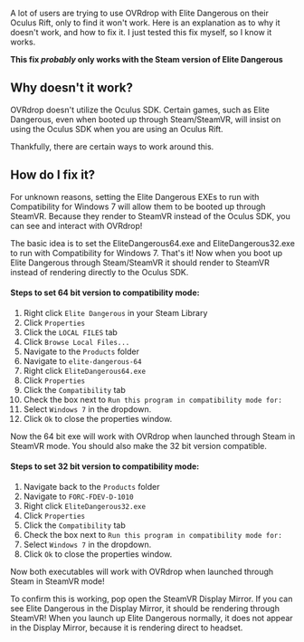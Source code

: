 A lot of users are trying to use OVRdrop with Elite Dangerous on their Oculus Rift, only to find it won't work. Here is an explanation as to why it doesn't work, and how to fix it. I just tested this fix myself, so I know it works.

**This fix _probably_ only works with the Steam version of Elite Dangerous**

## Why doesn't it work?

OVRdrop doesn't utilize the Oculus SDK. Certain games, such as Elite Dangerous, even when booted up through Steam/SteamVR, will insist on using the Oculus SDK when you are using an Oculus Rift.

Thankfully, there are certain ways to work around this.

## How do I fix it?

For unknown reasons, setting the Elite Dangerous EXEs to run with Compatibility for Windows 7 will allow them to be booted up through SteamVR. Because they render to SteamVR instead of the Oculus SDK, you can see and interact with OVRdrop!

The basic idea is to set the EliteDangerous64.exe and EliteDangerous32.exe to run with Compatibility for Windows 7. That's it! Now when you boot up Elite Dangerous through Steam/SteamVR it should render to SteamVR instead of rendering directly to the Oculus SDK.

#### Steps to set 64 bit version to compatibility mode:
1. Right click `Elite Dangerous` in your Steam Library
2. Click `Properties`
3. Click the `LOCAL FILES` tab
4. Click `Browse Local Files...`
5. Navigate to the `Products` folder
6. Navigate to `elite-dangerous-64`
7. Right click `EliteDangerous64.exe`
8. Click `Properties`
9. Click the `Compatibility` tab
10. Check the box next to `Run this program in compatibility mode for:`
11. Select `Windows 7` in the dropdown.
12. Click `Ok` to close the properties window.

Now the 64 bit exe will work with OVRdrop when launched through Steam in SteamVR mode. You should also make the 32 bit version compatible.

#### Steps to set 32 bit version to compatibility mode:
1. Navigate back to the `Products` folder
2. Navigate to `FORC-FDEV-D-1010`
3. Right click `EliteDangerous32.exe`
4. Click `Properties`
5. Click the `Compatibility` tab
6. Check the box next to `Run this program in compatibility mode for:`
7. Select `Windows 7` in the dropdown.
8. Click `Ok` to close the properties window.

Now both executables will work with OVRdrop when launched through Steam in SteamVR mode!

To confirm this is working, pop open the SteamVR Display Mirror. If you can see Elite Dangerous in the Display Mirror, it should be rendering through SteamVR! When you launch up Elite Dangerous normally, it does not appear in the Display Mirror, because it is rendering direct to headset.
